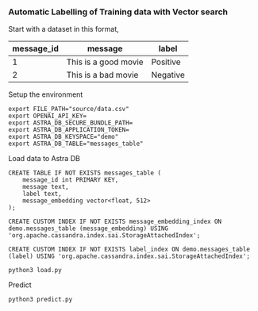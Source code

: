 ### Automatic Labelling of Training data with Vector search

Start with a dataset in this format,

|message_id|message|label|
|--|--|--|
|1|This is a good movie|Positive|
|2|This is a bad movie|Negative|


Setup the environment

```
export FILE_PATH="source/data.csv"
export OPENAI_API_KEY=
export ASTRA_DB_SECURE_BUNDLE_PATH=
export ASTRA_DB_APPLICATION_TOKEN=
export ASTRA_DB_KEYSPACE="demo"
export ASTRA_DB_TABLE="messages_table"
```


Load data to Astra DB 

```
CREATE TABLE IF NOT EXISTS messages_table (
    message_id int PRIMARY KEY,
    message text,
    label text,
    message_embedding vector<float, 512>
);

CREATE CUSTOM INDEX IF NOT EXISTS message_embedding_index ON demo.messages_table (message_embedding) USING 'org.apache.cassandra.index.sai.StorageAttachedIndex';

CREATE CUSTOM INDEX IF NOT EXISTS label_index ON demo.messages_table (label) USING 'org.apache.cassandra.index.sai.StorageAttachedIndex';
```

```
python3 load.py
```

Predict 

```
python3 predict.py
```
